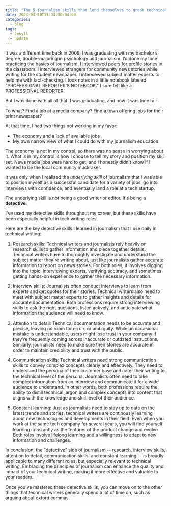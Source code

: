 ```yaml
---
title: "The 5 journalism skills that lend themselves to great technical writing"
date: 2024-04-30T15:34:30-04:00
categories:
  - blog
tags:
  - Jekyll
  - update
---
```


It was a different time back in 2009. I was graduating with my bachelor’s degree, double-majoring in psychology and journalism. I’d done my time practicing the basics of journalism. I interviewed peers for profile stories in the classroom. I interviewed strangers for community news stories while writing for the student newspaper. I interviewed subject matter experts to help me with fact-checking. I took notes in a little notebook labeled "PROFESSIONAL REPORTER'S NOTEBOOK." I sure felt like a PROFESSIONAL REPORTER.  

But I was done with all of that. I was graduating, and now it was time to - 

To what? Find a job at a media company? Find a town offering jobs for their print newspaper?

At that time, I had two things not working in my favor:
- The economy and a lack of available jobs
- My own narrow view of what I could do with my journalism education

The economy is not in my control, so there was no sense in worrying about it. What is in my control is how I choose to tell my story and position my skill set. News media jobs were hard to get, and I honestly didn't know if I wanted to be the local community muckraker.  

It was only when I realized the _underlying skill_ of journalism that I was able to position myself as a successful candidate for a variety of jobs, go into interviews with confidence, and eventually land a role at a tech startup. 

The underlying skill is not being a good writer or editor. It's being a **detective**. 

I've used my detective skills throughout my career, but these skills have been especially helpful in tech writing roles.

Here are the key detective skills I learned in journalism that I use daily in technical writing:

1. Research skills: Technical writers and journalists rely heavily on research skills to gather information and piece together details. Technical writers have to thoroughly investigate and understand the subject matter they're writing about, just like journalists gather accurate information to report on news stories. For both roles, it involves digging into the topic, interviewing experts, verifying accuracy, and sometimes getting hands-on experience to gather the necessary information.

2. Interview skills: Journalists often conduct interviews to learn from experts and get quotes for their stories. Technical writers also need to meet with subject matter experts to gather insights and details for accurate documentation. Both professions require strong interviewing skills to ask the right questions, listen actively, and anticipate what information the audience will need to know. 

3. Attention to detail: Technical documentation needs to be accurate and precise, leaving no room for errors or ambiguity. While an occasional mistake is understandable, users might lose trust in your company if they're frequently coming across inaccurate or outdated instructions. Similarly, journalists need to make sure their stories are accurate in order to maintain credibility and trust with the public.

4. Communication skills: Technical writers need strong communication skills to convey complex concepts clearly and effectively. They need to understand the persona of their customer base and cater their writing to the technical level of the persona. Journalists often need to take complex information from an interview and communicate it for a wide audience to understand. In other words, both professions require the ability to distill technical jargon and complex concepts into content that aligns with the knowledge and skill level of their audience.

5. Constant learning: Just as journalists need to stay up to date on the latest trends and stories, technical writers are continously learning about new technologies and developments in their field. Even when you work at the same tech company for several years, you will find yourself learning constantly as the features of the product change and evolve. Both roles involve lifelong learning and a willingness to adapt to new information and challenges.


In conclusion, the "detective" side of journalism -- research, interview skills, attention to detail, communication skills, and constant learning -- is broadly applicable to many different roles, but especially relevant to technical writing. Embracing the principles of journalism can enhance the quality and impact of your technical writing, making it more effective and valuable to your readers. 

Once you've mastered these detective skills, you can move on to the other things that technical writers generally spend a lot of time on, such as arguing about oxford commas. 

